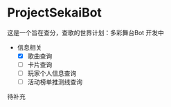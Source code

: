 # ProjectSekaiBot
这是一个旨在查分，查歌的世界计划：多彩舞台Bot
开发中
- 信息相关
  - [x] 歌曲查询
  - [ ] 卡片查询
  - [ ] 玩家个人信息查询
  - [ ] 活动榜单推测线查询

待补充 
